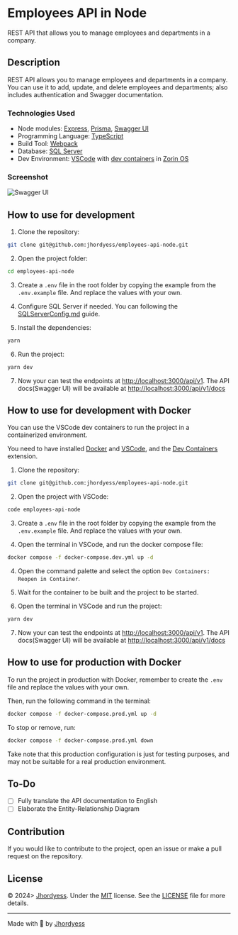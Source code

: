 # Employees API in Node

REST API that allows you to manage employees and departments in a company.

## Description

REST API allows you to manage employees and departments in a company. You can use it to add, update, and delete employees and departments; also includes authentication and Swagger documentation.

### Technologies Used

- Node modules: [Express](https://expressjs.com/), [Prisma](https://www.prisma.io/), [Swagger UI](https://swagger.io/tools/swagger-ui/)
- Programming Language: [TypeScript](https://www.typescriptlang.org/)
- Build Tool: [Webpack](https://webpack.js.org/)
- Database: [SQL Server](https://www.microsoft.com/en/sql-server/sql-server-downloads)
- Dev Environment: [VSCode](https://code.visualstudio.com/) with [dev containers](https://code.visualstudio.com/docs/devcontainers/containers) in [Zorin OS](https://zorinos.com/)

### Screenshot

![Swagger UI](https://res.cloudinary.com/jhordyess/image/upload/v1706310640/employees-api-node/swagger.png)

## How to use for development

1. Clone the repository:

```bash
git clone git@github.com:jhordyess/employees-api-node.git
```

2. Open the project folder:

```bash
cd employees-api-node
```

3. Create a `.env` file in the root folder by copying the example from the `.env.example` file. And replace the values with your own.

4. Configure SQL Server if needed. You can following the [SQLServerConfig.md](./docs/SQLServerConfig.md) guide.

5. Install the dependencies:

```bash
yarn
```

6. Run the project:

```bash
yarn dev
```

7. Now your can test the endpoints at <http://localhost:3000/api/v1>. The API docs(Swagger UI) will be available at <http://localhost:3000/api/v1/docs>

## How to use for development with Docker

You can use the VSCode dev containers to run the project in a containerized environment.

You need to have installed [Docker](https://www.docker.com/) and [VSCode](https://code.visualstudio.com/), and the [Dev Containers](https://marketplace.visualstudio.com/items?itemName=ms-vscode-remote.remote-containers) extension.

1. Clone the repository:

```bash
git clone git@github.com:jhordyess/employees-api-node.git
```

2. Open the project with VSCode:

```bash
code employees-api-node
```

3. Create a `.env` file in the root folder by copying the example from the `.env.example` file. And replace the values with your own.

4. Open the terminal in VSCode, and run the docker compose file:

```bash
docker compose -f docker-compose.dev.yml up -d
```

4. Open the command palette and select the option `Dev Containers: Reopen in Container`.

5. Wait for the container to be built and the project to be started.

6. Open the terminal in VSCode and run the project:

```bash
yarn dev
```

7. Now your can test the endpoints at <http://localhost:3000/api/v1>. The API docs(Swagger UI) will be available at <http://localhost:3000/api/v1/docs>

## How to use for production with Docker

To run the project in production with Docker, remember to create the `.env` file and replace the values with your own.

Then, run the following command in the terminal:

```bash
docker compose -f docker-compose.prod.yml up -d
```

To stop or remove, run:

```bash
docker compose -f docker-compose.prod.yml down
```

Take note that this production configuration is just for testing purposes, and may not be suitable for a real production environment.

## To-Do

- [ ] Fully translate the API documentation to English
- [ ] Elaborate the Entity-Relationship Diagram

## Contribution

If you would like to contribute to the project, open an issue or make a pull request on the repository.

## License

© 2024> [Jhordyess](https://github.com/jhordyess). Under the [MIT](https://choosealicense.com/licenses/mit/) license. See the [LICENSE](./LICENSE) file for more details.

---

Made with 💪 by [Jhordyess](https://www.jhordyess.com/)
